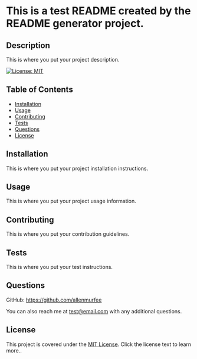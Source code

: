 # This is a test README created by the README generator project.
  ## Description

  This is where you put your project description.

  [![License: MIT](https://img.shields.io/badge/License-MIT-yellow.svg)](https://opensource.org/licenses/MIT)

  ## Table of Contents
  - [Installation](#installation)
  - [Usage](#usage)
  - [Contributing](#contributing)
  - [Tests](#tests)
  - [Questions](#questions)
  - [License](#license)

  ## Installation

  This is where you put your project installation instructions.

  ## Usage

  This is where you put your project usage information.

  ## Contributing

  This is where you put your contribution guidelines.

  ## Tests

  This is where you put your test instructions.

  ## Questions
  GitHub: https://github.com/allenmurfee

  You can also reach me at test@email.com with any additional questions.

  ## License

This project is covered under the [MIT License](https://opensource.org/licenses/MIT). Click the license text to learn more..
